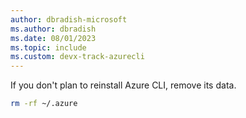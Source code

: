 ```yaml
---
author: dbradish-microsoft
ms.author: dbradish
ms.date: 08/01/2023
ms.topic: include
ms.custom: devx-track-azurecli
---
```

If you don't plan to reinstall Azure CLI, remove its data.

```bash
rm -rf ~/.azure
```
